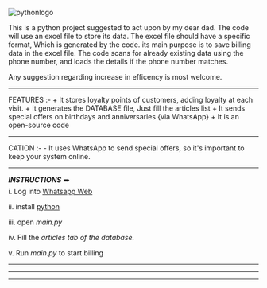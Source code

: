 ![pythonlogo](https://user-images.githubusercontent.com/68181593/176946728-8b4248f2-4fa0-45e8-9d3e-07fdde305ef0.png)
<br>

This is a python project suggested to act upon by my dear dad.
The code will use an excel file to store its data.
The excel file should have a specific format, Which is generated by the code.
its main purpose is to save billing data in the excel file.
The code scans for already existing data using the phone number, and loads the details if the phone number matches.


Any suggestion regarding increase in efficency is most welcome.
<hr>
FEATURES :-
+ It stores loyalty points of customers, adding loyalty at each visit.
+ It generates the DATABASE file, Just fill the articles list
+ It sends special offers on birthdays and anniversaries {via WhatsApp}
+ It is an open-source code
<hr>
CATION :-
- It uses WhatsApp to send special offers, so it's important to keep your system online.
<hr>

***INSTRUCTIONS*** ➡️ <br>
i.       Log into [Whatsapp Web](https://web.whatsapp.com)

ii.     install [python](https://www.python.org/downloads/)

iii.     open *main.py*

iv.     Fill the *articles tab of the database.*

v.      Run *main.py* to start billing
<hr>
<hr>
<hr>

